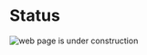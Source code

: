 # Status

![web page is under construction](https://docimages.blob.core.chinacloudapi.cn/images/commingsoon20210514.jpg)
